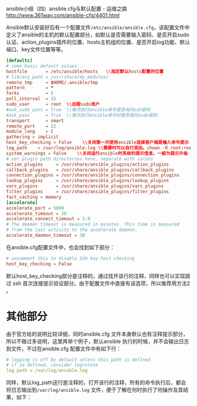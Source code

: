 

ansible小结（四）ansible.cfg与默认配置 - 运维之路
 http://www.361way.com/ansible-cfg/4401.html

Ansible默认安装好后有一个配置文件`/etc/ansible/ansible.cfg`，该配置文件中定义了ansible的主机的默认配置部分，如默认是否需要输入密码、是否开启sudo认证、action_plugins插件的位置、hosts主机组的位置、是否开启log功能、默认端口、key文件位置等等。

```conf
[defaults]
# some basic default values...
hostfile       = /etc/ansible/hosts   \\指定默认hosts配置的位置
# library_path = /usr/share/my_modules/
remote_tmp     = $HOME/.ansible/tmp
pattern        = *
forks          = 5
poll_interval  = 15
sudo_user      = root  \\远程sudo用户
#ask_sudo_pass = True  \\每次执行ansible命令是否询问ssh密码
#ask_pass      = True  \\每次执行ansible命令时是否询问sudo密码
transport      = smart
remote_port    = 22
module_lang    = C
gathering = implicit
host_key_checking = False    \\关闭第一次使用ansible连接客户端是输入命令提示
log_path    = /var/log/ansible.log \\需要时可以自行添加。chown -R root:root ansible.log
system_warnings = False    \\关闭运行ansible时系统的提示信息，一般为提示升级
# set plugin path directories here, separate with colons
action_plugins     = /usr/share/ansible_plugins/action_plugins
callback_plugins   = /usr/share/ansible_plugins/callback_plugins
connection_plugins = /usr/share/ansible_plugins/connection_plugins
lookup_plugins     = /usr/share/ansible_plugins/lookup_plugins
vars_plugins       = /usr/share/ansible_plugins/vars_plugins
filter_plugins     = /usr/share/ansible_plugins/filter_plugins
fact_caching = memory
[accelerate]
accelerate_port = 5099
accelerate_timeout = 30
accelerate_connect_timeout = 5.0
# The daemon timeout is measured in minutes. This time is measured
# from the last activity to the accelerate daemon.
accelerate_daemon_timeout = 30
```

在ansible.cfg配置文件中，也会找到如下部分：
```conf
# uncomment this to disable SSH key host checking
host_key_checking = False  
```
默认host_key_checking部分是注释的，通过找开该行的注释，同样也可以实现跳过 ssh 首次连接提示验证部分。由于配置文件中直接有该选项，所以推荐用方法2 。

# 其他部分

由于官方给的说明比较详细，同时ansible.cfg 文件本身默认也有注释提示部分，所以不做过多说明，这里再举个例子，默认ansible 执行的时候，并不会输出日志到文件，不过在ansible.cfg 配置文件中有如下行：
```yml
# logging is off by default unless this path is defined
# if so defined, consider logrotate
log_path = /var/log/ansible.log
```

同样，默认log_path这行是注释的，打开该行的注释，所有的命令执行后，都会将日志输出到`/var/log/ansible.log` 文件，便于了解在何时执行了何操作及其结果，如下：